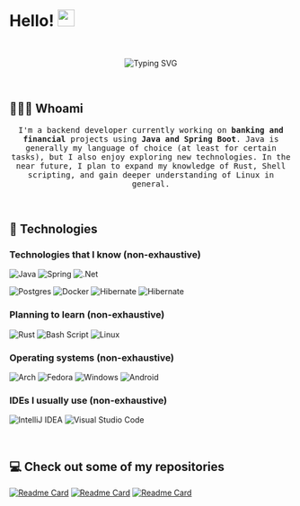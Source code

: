 # Hello! <img src="https://github.com/user-attachments/assets/468f6ecb-4329-45e3-b13e-850c437dbfd6" width=30px>

&nbsp;

<p align=center>
  <img src="https://readme-typing-svg.herokuapp.com?font=Fira+Code&size=22&pause=1000&center=true&vCenter=true&width=500&lines=Passionate+about+linux%2C;backend+systems%2C+and+learning+Rust." alt="Typing SVG" />
</p>
&nbsp;

## 🧑🏻‍💻 Whoami

<p align=center>
  <samp>
  I'm a backend developer currently working on <b>banking and financial</b> projects using <b>Java and Spring Boot</b>. Java is generally my language of choice (at least for certain tasks), but I also enjoy exploring new technologies. In the near future, I plan to expand my knowledge of Rust, Shell scripting, and gain deeper understanding of Linux in general.
  </samp>
</p>

&nbsp;
&nbsp;

## 🧰 Technologies

### Technologies that I know (non-exhaustive)

![Java](https://img.shields.io/badge/java-%23ED8B00.svg?style=for-the-badge&logo=openjdk&logoColor=white)
![Spring](https://img.shields.io/badge/spring-%236DB33F.svg?style=for-the-badge&logo=spring&logoColor=white)
![.Net](https://img.shields.io/badge/.NET-5C2D91?style=for-the-badge&logo=.net&logoColor=white)

![Postgres](https://img.shields.io/badge/postgres-%23316192.svg?style=for-the-badge&logo=postgresql&logoColor=white)
![Docker](https://img.shields.io/badge/docker-%230db7ed.svg?style=for-the-badge&logo=docker&logoColor=white)
![Hibernate](https://img.shields.io/badge/Hibernate-59666C?style=for-the-badge&logo=Hibernate&logoColor=white)
![Hibernate](https://img.shields.io/badge/MyBatis-59666C?style=for-the-badge&logo=Hibernate&logoColor=white)

### Planning to learn (non-exhaustive)

![Rust](https://img.shields.io/badge/rust-%23000000.svg?style=for-the-badge&logo=rust&logoColor=white)
![Bash Script](https://img.shields.io/badge/bash_script-%23121011.svg?style=for-the-badge&logo=gnu-bash&logoColor=white)
![Linux](https://img.shields.io/badge/Linux-FCC624?style=for-the-badge&logo=linux&logoColor=black)

### Operating systems (non-exhaustive)

![Arch](https://img.shields.io/badge/Arch%20Linux-1793D1?logo=arch-linux&logoColor=fff&style=for-the-badge)
![Fedora](https://img.shields.io/badge/Fedora-294172?style=for-the-badge&logo=fedora&logoColor=white)
![Windows](https://img.shields.io/badge/Windows-0078D6?style=for-the-badge&logo=windows&logoColor=white)
![Android](https://img.shields.io/badge/Android-3DDC84?style=for-the-badge&logo=android&logoColor=white)

### IDEs I usually use (non-exhaustive)

![IntelliJ IDEA](https://img.shields.io/badge/IntelliJIDEA-000000.svg?style=for-the-badge&logo=intellij-idea&logoColor=white)
![Visual Studio Code](https://img.shields.io/badge/Visual%20Studio%20Code-0078d7.svg?style=for-the-badge&logo=visual-studio-code&logoColor=white)

&nbsp;
&nbsp;

## 💻 Check out some of my repositories

[![Readme Card](https://github-readme-stats.vercel.app/api/pin/?username=tsenjanin&repo=QubitX&theme=react&hide_border=true)]([https://github.com/anuraghazra/github-readme-stats](https://github.com/tsenjanin/QubitX))
[![Readme Card](https://github-readme-stats.vercel.app/api/pin/?username=tsenjanin&repo=pandemic&theme=react&hide_border=true)]([https://github.com/anuraghazra/github-readme-stats](https://github.com/tsenjanin/pandemic))
[![Readme Card](https://github-readme-stats.vercel.app/api/pin/?username=tsenjanin&repo=404-revenge-of-missing-endpoint&theme=react&hide_border=true)]([https://github.com/anuraghazra/github-readme-stats](https://github.com/tsenjanin/404-revenge-of-missing-endpoint))

&nbsp;
&nbsp;
